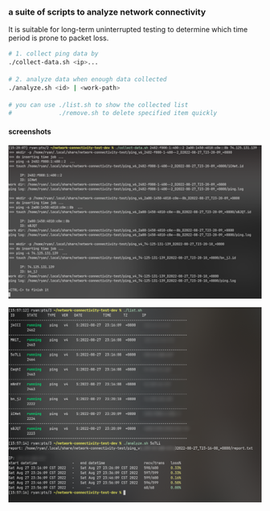 ### a suite of scripts to analyze network connectivity

It is suitable for long-term uninterrupted testing to determine which time period is prone to packet loss.

```bash
# 1. collect ping data by
./collect-data.sh <ip>...

# 2. analyze data when enough data collected
./analyze.sh <id> | <work-path>

# you can use ./list.sh to show the collected list
#             ./remove.sh to delete specified item quickly
```

#### screenshots

![collect-date.sh](./.assets/c-d.png)

![list.sh;analyze.sh](./.assets/l-a.png)
